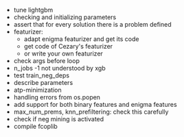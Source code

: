- tune lightgbm
- checking and initializing parameters
- assert that for every solution there is a problem defined
- featurizer:
	- adapt enigma featurizer and get its code
	- get code of Cezary's featurizer
	- or write your own featurizer
- check args before loop
- n_jobs -1 not understood by xgb
- test train_neg_deps
- describe parameters
- atp-minimization
- handling errors from os.popen
- add support for both binary features and enigma features
- max_num_prems, knn_prefiltering: check this carefully
- check if neg mining is activated
- compile fcoplib
